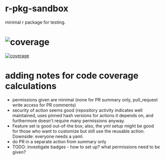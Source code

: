 # r-pkg-sandbox
minimal r package for testing. 

# ![coverage](https://img.shields.io/endpoint?url=https%3A%2F%2Fgist.githubusercontent.com%2Fk-doering-NOAA%2F2fcb2d0c97634dea1e0520e526fa9483%2Fraw%2Fr.pkg.sandbox-cobertura-coverage.json)

[![coverage](https://img.shields.io/endpoint?url=https://raw.githubusercontent.com/k-doering-NOAA/r.pkg.sandbox/refs/heads/badges/coverage-badge.json)](https://github.com/k-doering-NOAA/r.pkg.sandbox/tree/badges)


# adding notes for code coverage calculations 
- permissions given are minimal (none for PR summary only, pull_request write access for PR comments)
- security of action seems good (repository activity indicates well maintained, uses pinned hash versions for actions it depends on, and furthermore doesn't require many permissions anyway.
- Feature set is good out-of-the box; also, the yml setup might be good for those who want to customize but still use the reusable action. Downside: everyone needs a yaml.
- do PR in a separate action from summary only
- TODO: investigate badges - how to set up? what permissions need to be given?
